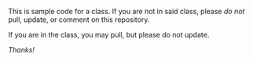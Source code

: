This is sample code for a class. If you are not in said class, please *do not* pull, update, or comment on this repository.

If you are in the class, you may pull, but please do not update.

_Thanks!_
